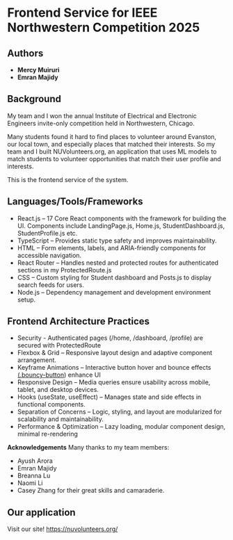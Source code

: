 # Frontend Service for IEEE Northwestern Competition 2025

## Authors
- **Mercy Muiruri**
- **Emran Majidy**

## Background
My team and I won the annual Institute of Electrical and Electronic Engineers invite-only competition held in Northwestern, Chicago.

Many students found it hard to find places to volunteer around Evanston, our local town, and especially places that matched their interests.
So my team and I built NUVolunteers.org, an application that uses ML models to match students to volunteer opportunities that match their user profile and interests.

This is the frontend service of the system.

## Languages/Tools/Frameworks
- React.js      – 17 Core React components with the framework for building the UI. Components include LandingPage.js, Home.js, StudentDashboard.js, StudentProfile.js etc.
- TypeScript    – Provides static type safety and improves maintainability.
- HTML          – Form elements, labels, and ARIA-friendly components for accessible navigation.
- React Router  – Handles nested and protected routes for authenticated sections in my ProtectedRoute.js
- CSS           – Custom styling for  Student dashboard and Posts.js to display search feeds for users.
- Node.js       – Dependency management and development environment setup.

## Frontend Architecture Practices
- Security                    - Authenticated pages (/home, /dashboard, /profile) are secured with ProtectedRoute
- Flexbox & Grid              – Responsive layout design and adaptive component arrangement.
- Keyframe Animations         – Interactive button hover and bounce effects [(.bouncy-button](https://github.com/merc-cyy/raiso-ieee-2025/blob/main/frontend/tbd/src/App.css)) enhance UI 
- Responsive Design           – Media queries ensure usability across mobile, tablet, and desktop devices.
- Hooks (useState, useEffect) – Manages state and side effects in functional components.
- Separation of Concerns      – Logic, styling, and layout are modularized for scalability and maintainability.
- Performance & Optimization  – Lazy loading, modular component design, minimal re-rendering


**Acknowledgements**
Many thanks to my team members:
- Ayush Arora
- Emran Majidy
- Breanna Lu
- Naomi Li
- Casey Zhang
for their great skills and camaraderie.

## Our application
Visit our site! https://nuvolunteers.org/ 
